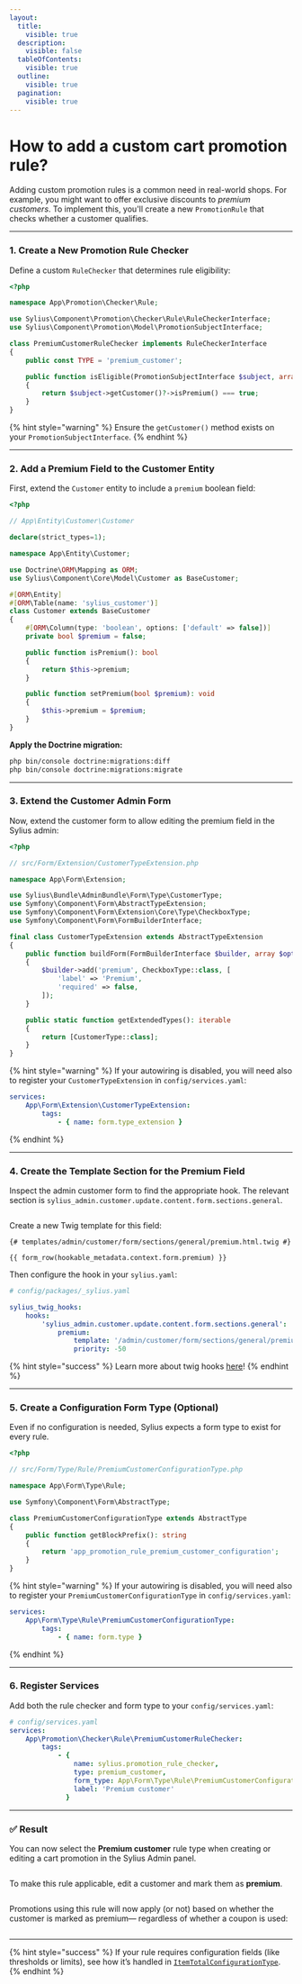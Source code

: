 ```yaml
---
layout:
  title:
    visible: true
  description:
    visible: false
  tableOfContents:
    visible: true
  outline:
    visible: true
  pagination:
    visible: true
---
```


# How to add a custom cart promotion rule?

Adding custom promotion rules is a common need in real-world shops. For example, you might want to offer exclusive discounts to _premium customers_. To implement this, you'll create a new `PromotionRule` that checks whether a customer qualifies.

***

### 1. Create a New Promotion Rule Checker

Define a custom `RuleChecker` that determines rule eligibility:

```php
<?php

namespace App\Promotion\Checker\Rule;

use Sylius\Component\Promotion\Checker\Rule\RuleCheckerInterface;
use Sylius\Component\Promotion\Model\PromotionSubjectInterface;

class PremiumCustomerRuleChecker implements RuleCheckerInterface
{
    public const TYPE = 'premium_customer';

    public function isEligible(PromotionSubjectInterface $subject, array $configuration): bool
    {
        return $subject->getCustomer()?->isPremium() === true;
    }
}
```

{% hint style="warning" %}
Ensure the `getCustomer()` method exists on your `PromotionSubjectInterface`.
{% endhint %}

***

### 2. Add a Premium Field to the Customer Entity

First, extend the `Customer` entity to include a `premium` boolean field:

```php
<?php

// App\Entity\Customer\Customer

declare(strict_types=1);

namespace App\Entity\Customer;

use Doctrine\ORM\Mapping as ORM;
use Sylius\Component\Core\Model\Customer as BaseCustomer;

#[ORM\Entity]
#[ORM\Table(name: 'sylius_customer')]
class Customer extends BaseCustomer
{
    #[ORM\Column(type: 'boolean', options: ['default' => false])]
    private bool $premium = false;

    public function isPremium(): bool
    {
        return $this->premium;
    }

    public function setPremium(bool $premium): void
    {
        $this->premium = $premium;
    }
}
```

**Apply the Doctrine migration:**

```bash
php bin/console doctrine:migrations:diff
php bin/console doctrine:migrations:migrate
```

***

### 3. Extend the Customer Admin Form

Now, extend the customer form to allow editing the premium field in the Sylius admin:

```php
<?php

// src/Form/Extension/CustomerTypeExtension.php

namespace App\Form\Extension;

use Sylius\Bundle\AdminBundle\Form\Type\CustomerType;
use Symfony\Component\Form\AbstractTypeExtension;
use Symfony\Component\Form\Extension\Core\Type\CheckboxType;
use Symfony\Component\Form\FormBuilderInterface;

final class CustomerTypeExtension extends AbstractTypeExtension
{
    public function buildForm(FormBuilderInterface $builder, array $options): void
    {
        $builder->add('premium', CheckboxType::class, [
            'label' => 'Premium',
            'required' => false,
        ]);
    }

    public static function getExtendedTypes(): iterable
    {
        return [CustomerType::class];
    }
}
```

{% hint style="warning" %}
If your autowiring is disabled, you will need also to register your `CustomerTypeExtension` in `config/services.yaml`:

```yaml
services:    
    App\Form\Extension\CustomerTypeExtension:
        tags:
            - { name: form.type_extension }
```
{% endhint %}

***

### 4. Create the Template Section for the Premium Field

Inspect the admin customer form to find the appropriate hook. The relevant section is `sylius_admin.customer.update.content.form.sections.general`.

<figure><img src=".gitbook/assets/image (36).png" alt=""><figcaption></figcaption></figure>

Create a new Twig template for this field:

```twig
{# templates/admin/customer/form/sections/general/premium.html.twig #}

{{ form_row(hookable_metadata.context.form.premium) }}
```

Then configure the hook in your `sylius.yaml`:

```yaml
# config/packages/_sylius.yaml

sylius_twig_hooks:
    hooks:
        'sylius_admin.customer.update.content.form.sections.general':
            premium:
                template: '/admin/customer/form/sections/general/premium.html.twig'
                priority: -50
```

{% hint style="success" %}
Learn more about twig hooks [here](https://stack.sylius.com/twig-hooks/getting-started)!
{% endhint %}

***

### 5. Create a Configuration Form Type (Optional)

Even if no configuration is needed, Sylius expects a form type to exist for every rule.

```php
<?php

// src/Form/Type/Rule/PremiumCustomerConfigurationType.php

namespace App\Form\Type\Rule;

use Symfony\Component\Form\AbstractType;

class PremiumCustomerConfigurationType extends AbstractType
{
    public function getBlockPrefix(): string
    {
        return 'app_promotion_rule_premium_customer_configuration';
    }
}
```

{% hint style="warning" %}
If your autowiring is disabled, you will need also to register your `PremiumCustomerConfigurationType` in `config/services.yaml`:

```yaml
services:    
    App\Form\Type\Rule\PremiumCustomerConfigurationType:
        tags:
            - { name: form.type }
```
{% endhint %}

***

### 6. Register Services

Add both the rule checker and form type to your `config/services.yaml`:

```yaml
# config/services.yaml
services:
    App\Promotion\Checker\Rule\PremiumCustomerRuleChecker:
        tags:
            - {
                name: sylius.promotion_rule_checker,
                type: premium_customer,
                form_type: App\Form\Type\Rule\PremiumCustomerConfigurationType,
                label: 'Premium customer'
              }
```

***

### ✅ Result

You can now select the **Premium customer** rule type when creating or editing a cart promotion in the Sylius Admin panel.

<figure><img src=".gitbook/assets/image (35).png" alt=""><figcaption></figcaption></figure>

To make this rule applicable, edit a customer and mark them as **premium**.

<figure><img src=".gitbook/assets/image (14).png" alt=""><figcaption></figcaption></figure>

Promotions using this rule will now apply (or not) based on whether the customer is marked as premium— regardless of whether a coupon is used:

<figure><img src=".gitbook/assets/image (16).png" alt=""><figcaption></figcaption></figure>

***

{% hint style="success" %}
If your rule requires configuration fields (like thresholds or limits), see how it’s handled in [`ItemTotalConfigurationType`](https://github.com/Sylius/Sylius/blob/v2.0.7/src/Sylius/Bundle/PromotionBundle/Form/Type/Rule/ItemTotalConfigurationType.php).
{% endhint %}
